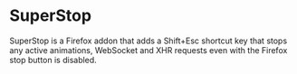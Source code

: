 SuperStop
=========

SuperStop is a Firefox addon that adds a Shift+Esc shortcut key that stops any
active animations, WebSocket and XHR requests even with the Firefox stop button
is disabled.